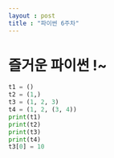 ```yaml
---
layout : post
title : "파이썬 6주차"
---
```


# 즐거운 파이썬 !~

```python
t1 = ()
t2 = (1,)
t3 = (1, 2, 3)
t4 = (1, 2, (3, 4))
print(t1)
print(t2)
print(t3)
print(t4)
t3[0] = 10
```
